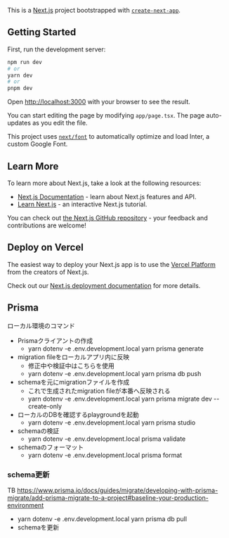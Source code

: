 This is a [Next.js](https://nextjs.org/) project bootstrapped with [`create-next-app`](https://github.com/vercel/next.js/tree/canary/packages/create-next-app).

## Getting Started

First, run the development server:

```bash
npm run dev
# or
yarn dev
# or
pnpm dev
```

Open [http://localhost:3000](http://localhost:3000) with your browser to see the result.

You can start editing the page by modifying `app/page.tsx`. The page auto-updates as you edit the file.

This project uses [`next/font`](https://nextjs.org/docs/basic-features/font-optimization) to automatically optimize and load Inter, a custom Google Font.

## Learn More

To learn more about Next.js, take a look at the following resources:

- [Next.js Documentation](https://nextjs.org/docs) - learn about Next.js features and API.
- [Learn Next.js](https://nextjs.org/learn) - an interactive Next.js tutorial.

You can check out [the Next.js GitHub repository](https://github.com/vercel/next.js/) - your feedback and contributions are welcome!

## Deploy on Vercel

The easiest way to deploy your Next.js app is to use the [Vercel Platform](https://vercel.com/new?utm_medium=default-template&filter=next.js&utm_source=create-next-app&utm_campaign=create-next-app-readme) from the creators of Next.js.

Check out our [Next.js deployment documentation](https://nextjs.org/docs/deployment) for more details.

## Prisma

ローカル環境のコマンド

- Prismaクライアントの作成
  - yarn dotenv -e .env.development.local yarn prisma generate
- migration fileをローカルアプリ内に反映
  - 修正中や検証中はこちらを使用
  - yarn dotenv -e .env.development.local yarn prisma db push
- schemaを元にmigrationファイルを作成
  - これで生成されたmigration fileが本番へ反映される
  - yarn dotenv -e .env.development.local yarn prisma migrate dev --create-only
- ローカルのDBを確認するplaygroundを起動
  - yarn dotenv -e .env.development.local yarn prisma studio
- schemaの検証
  - yarn dotenv -e .env.development.local prisma validate
- schemaのフォーマット
  - yarn dotenv -e .env.development.local prisma format

### schema更新

TB
https://www.prisma.io/docs/guides/migrate/developing-with-prisma-migrate/add-prisma-migrate-to-a-project#baseline-your-production-environment

- yarn dotenv -e .env.development.local yarn prisma db pull
- schemaを更新
